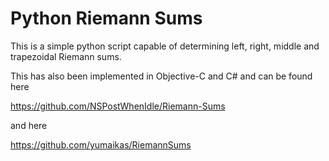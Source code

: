 Python Riemann Sums
=================
 
This is a simple python script capable of determining left, right, middle and trapezoidal Riemann sums. 

This has also been implemented in Objective-C and C# and can be found here

https://github.com/NSPostWhenIdle/Riemann-Sums

and here

https://github.com/yumaikas/RiemannSums